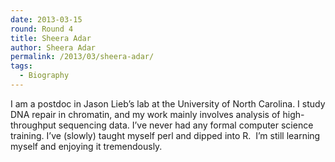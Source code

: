 ```yaml
---
date: 2013-03-15
round: Round 4
title: Sheera Adar
author: Sheera Adar
permalink: /2013/03/sheera-adar/
tags:
  - Biography
---
```

I am a postdoc in Jason Lieb’s lab at the University of North Carolina. I study DNA repair in chromatin, and my work mainly involves analysis of high-throughput sequencing data. I’ve never had any formal computer science training. I’ve (slowly) taught myself perl and dipped into R.  I’m still learning myself and enjoying it tremendously.
